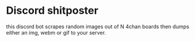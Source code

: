 # Discord shitposter

this discord bot scrapes random images out of N 4chan boards then dumps either an img, webm or gif to your server.